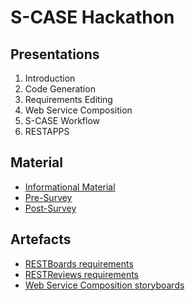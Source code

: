 # S-CASE Hackathon

## Presentations

1. Introduction
2. Code Generation
3. Requirements Editing
4. Web Service Composition
5. S-CASE Workflow
6. RESTAPPS

## Material

 - [Informational Material](https://docs.google.com/document/d/1JNJA8a_8T1GLz22XUSK4GTtaP9PGxRPdy_YzSE9P91Y/edit?usp=sharing)
 - [Pre-Survey](http://goo.gl/forms/Uo3ew6JJtwXfBMEx2)
 - [Post-Survey](http://goo.gl/forms/k29ATu2dIWzCDsU43)

## Artefacts

- [RESTBoards requirements](https://github.com/s-case/s-case.github.io/blob/master/events/hackathon/RESTBoards.rqs)
- [RESTReviews requirements](https://github.com/s-case/s-case.github.io/blob/master/events/hackathon/RESTReviews.rqs)
- [Web Service Composition storyboards](https://github.com/s-case/s-case.github.io/tree/master/events/hackathon/WSC)
